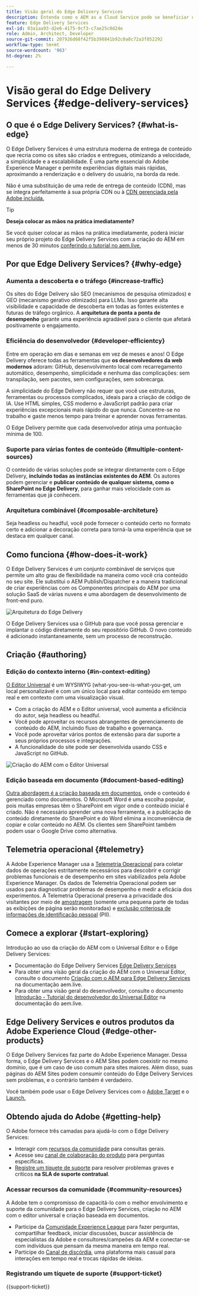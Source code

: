 ```yaml
---
title: Visão geral do Edge Delivery Services
description: Entenda como o AEM as a Cloud Service pode se beneficiar do desempenho e das pontuações perfeitas do Lighthouse, oferecidas pelos Edge Delivery Services.
feature: Edge Delivery Services
exl-id: 03a1aa93-d2e6-4175-9cf3-c7ae25c0d24e
role: Admin, Architect, Developer
source-git-commit: 207926d68f42f5b398841b92c0a8c72a3f852292
workflow-type: tm+mt
source-wordcount: '963'
ht-degree: 2%

---
```



# Visão geral do Edge Delivery Services {#edge-delivery-services}

## O que é o Edge Delivery Services? {#what-is-edge}

O Edge Delivery Services é uma estrutura moderna de entrega de conteúdo que recria como os sites são criados e entregues, otimizando a velocidade, a simplicidade e a escalabilidade. É uma parte essencial do Adobe Experience Manager e permite experiências digitais mais rápidas, aproximando a renderização e o delivery do usuário, na borda da rede.

Não é uma substituição de uma rede de entrega de conteúdo (CDN), mas se integra perfeitamente à sua própria CDN ou à [CDN gerenciada pela Adobe incluída.](/help/implementing/dispatcher/cdn.md)

>[!TIP]
>
>**Deseja colocar as mãos na prática imediatamente?**
>
>Se você quiser colocar as mãos na prática imediatamente, poderá iniciar seu próprio projeto do Edge Delivery Services com a criação do AEM em menos de 30 minutos [conferindo o tutorial no aem.live.](https://www.aem.live/developer/ue-tutorial)


## Por que Edge Delivery Services? {#why-edge}

### Aumenta a descoberta e o tráfego {#increase-traffic}

Os sites do Edge Delivery são SEO (mecanismos de pesquisa otimizados) e GEO (mecanismo gerativo otimizado) para LLMs. Isso garante alta visibilidade e capacidade de descoberta em todas as fontes existentes e futuras de tráfego orgânico. A **arquitetura de ponta a ponta de desempenho** garante uma experiência agradável para o cliente que afetará positivamente o engajamento.

### Eficiência do desenvolvedor {#developer-efficientcy}

Entre em operação em dias e semanas em vez de meses e anos! O Edge Delivery oferece todas as ferramentas que **os desenvolvedores da web modernos** adoram: GitHub, desenvolvimento local com recarregamento automático, desempenho, simplicidade e nenhuma das complicações: sem transpilação, sem pacotes, sem configurações, sem sobrecarga.

A simplicidade do Edge Delivery não requer que você use estruturas, ferramentas ou processos complicados, ideais para a criação de código de IA. Use HTML simples, CSS moderno e JavaScript padrão para criar experiências excepcionais mais rápido do que nunca. Concentre-se no trabalho e gaste menos tempo para treinar e aprender novas ferramentas.

O Edge Delivery permite que cada desenvolvedor atinja uma pontuação mínima de 100.

### Suporte para várias fontes de conteúdo {#multiple-content-sources}

O conteúdo de várias soluções pode se integrar diretamente com o Edge Delivery, **incluindo todas as instâncias existentes do AEM**. Os autores podem gerenciar e **publicar conteúdo de qualquer sistema, como o SharePoint no Edge Delivery**, para ganhar mais velocidade com as ferramentas que já conhecem.

### Arquitetura combinável {#composable-architeture}

Seja headless ou headful, você pode fornecer o conteúdo certo no formato certo e adicionar a decoração correta para torná-la uma experiência que se destaca em qualquer canal.

## Como funciona {#how-does-it-work}

O Edge Delivery Services é um conjunto combinável de serviços que permite um alto grau de flexibilidade na maneira como você cria conteúdo no seu site. Ele substitui o AEM Publish/Dispatcher e a maneira tradicional de criar experiências com os Componentes principais do AEM por uma solução SaaS de várias nuvens e uma abordagem de desenvolvimento de front-end puro.

![Arquitetura do Edge Delivery](assets/AEM-with-EDS-architecture.png)

O Edge Delivery Services usa o GitHub para que você possa gerenciar e implantar o código diretamente do seu repositório GitHub. O novo conteúdo é adicionado instantaneamente, sem um processo de reconstrução.

## Criação {#authoring}

### Edição do contexto interno {#in-context-editing}

[O Editor Universal](/help/implementing/universal-editor/introduction.md) é um WYSIWYG (what-you-see-is-what-you-get, um local personalizável e com um único local para editar conteúdo em tempo real e em contexto com uma visualização visual.

* Com a criação do AEM e o Editor universal, você aumenta a eficiência do autor, seja headless ou headful.
* Você pode aproveitar os recursos abrangentes de gerenciamento de conteúdo do AEM, incluindo fluxo de trabalho e governança.
* Você pode aproveitar vários pontos de extensão para dar suporte a seus próprios processos e integrações.
* A funcionalidade do site pode ser desenvolvida usando CSS e JavaScript no GitHub.

![Criação do AEM com o Editor Universal](assets/wysiwyg-authoring.png)

### Edição baseada em documento {#document-based-editing}

[Outra abordagem é a criação baseada em documentos](https://www.aem.live/docs/authoring), onde o conteúdo é gerenciado como documentos. O Microsoft Word é uma escolha popular, pois muitas empresas têm o SharePoint em vigor onde o conteúdo inicial é criado. Não é necessário aprender uma nova ferramenta, e a publicação de conteúdo diretamente do SharePoint e do Word elimina a inconveniência de copiar e colar conteúdo no AEM. Os clientes sem SharePoint também podem usar o Google Drive como alternativa.

## Telemetria operacional {#telemetry}

A Adobe Experience Manager usa a [Telemetria Operacional](https://www.aem.live/docs/operational-telemetry) para coletar dados de operações estritamente necessários para descobrir e corrigir problemas funcionais e de desempenho em sites viabilizados pela Adobe Experience Manager. Os dados de Telemetria Operacional podem ser usados para diagnosticar problemas de desempenho e medir a eficácia dos experimentos. A Telemetria Operacional preserva a privacidade dos visitantes por meio de [amostragem](https://www.aem.live/docs/operational-telemetry#operational-telemetry-data-is-sampled) (somente uma pequena parte de todas as exibições de página serão monitoradas) e [exclusão criteriosa de informações de identificação pessoal](https://www.aem.live/docs/operational-telemetry#what-data-is-being-collected) (PII).

## Comece a explorar {#start-exploring}

Introdução ao uso da criação do AEM com o Universal Editor e o Edge Delivery Services:

* Documentação do Edge Delivery Services [Edge Delivery Services](https://www.aem.live)
* Para obter uma visão geral da criação do AEM com o Universal Editor, consulte o documento [Criação com o AEM para Edge Delivery Services](https://www.aem.live/docs/aem-authoring) na documentação aem.live.
* Para obter uma visão geral do desenvolvedor, consulte o documento [Introdução - Tutorial do desenvolvedor do Universal Editor](https://www.aem.live/developer/ue-tutorial) na documentação do aem.live.

## Edge Delivery Services e outros produtos da Adobe Experience Cloud {#edge-other-products}

O Edge Delivery Services faz parte do Adobe Experience Manager. Dessa forma, o Edge Delivery Services e o AEM Sites podem coexistir no mesmo domínio, que é um caso de uso comum para sites maiores. Além disso, suas páginas do AEM Sites podem consumir conteúdo do Edge Delivery Services sem problemas, e o contrário também é verdadeiro.

Você também pode usar o Edge Delivery Services com o [Adobe Target](https://www.aem.live/developer/target-integration) e o [Launch.](https://experienceleague.adobe.com/pt-br/docs/experience-platform/tags/home)

## Obtendo ajuda do Adobe {#getting-help}

O Adobe fornece três camadas para ajudá-lo com o Edge Delivery Services:

* Interagir com [recursos da comunidade](#community-resources) para consultas gerais.
* Acesse seu [canal de colaboração do produto](#collaboration-channel) para perguntas específicas.
* [Registre um tíquete de suporte](#support-ticket) para resolver problemas graves e críticos **na SLA de suporte contratual**.

### Acessar recursos da comunidade {#community-resources}

A Adobe tem o compromisso de capacitá-lo com o melhor envolvimento e suporte da comunidade para o Edge Delivery Services, criação no AEM com o editor universal e criação baseada em documentos.

* Participe da [Comunidade Experience League](https://adobe.ly/3Q6kTKl) para fazer perguntas, compartilhar feedback, iniciar discussões, buscar assistência de especialistas da Adobe e consultores/campeões da AEM e conectar-se com indivíduos que pensam da mesma maneira em tempo real.
* Participe do [Canal de discórdia](https://discord.gg/aem-live), uma plataforma mais casual para interações em tempo real e trocas rápidas de ideias.

### Registrando um tíquete de suporte {#support-ticket}

{{support-ticket}}
